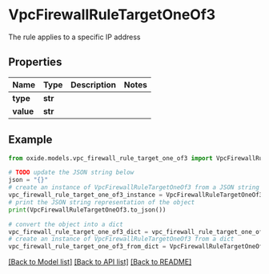 # VpcFirewallRuleTargetOneOf3

The rule applies to a specific IP address

## Properties

Name | Type | Description | Notes
------------ | ------------- | ------------- | -------------
**type** | **str** |  | 
**value** | **str** |  | 

## Example

```python
from oxide.models.vpc_firewall_rule_target_one_of3 import VpcFirewallRuleTargetOneOf3

# TODO update the JSON string below
json = "{}"
# create an instance of VpcFirewallRuleTargetOneOf3 from a JSON string
vpc_firewall_rule_target_one_of3_instance = VpcFirewallRuleTargetOneOf3.from_json(json)
# print the JSON string representation of the object
print(VpcFirewallRuleTargetOneOf3.to_json())

# convert the object into a dict
vpc_firewall_rule_target_one_of3_dict = vpc_firewall_rule_target_one_of3_instance.to_dict()
# create an instance of VpcFirewallRuleTargetOneOf3 from a dict
vpc_firewall_rule_target_one_of3_from_dict = VpcFirewallRuleTargetOneOf3.from_dict(vpc_firewall_rule_target_one_of3_dict)
```
[[Back to Model list]](../README.md#documentation-for-models) [[Back to API list]](../README.md#documentation-for-api-endpoints) [[Back to README]](../README.md)


